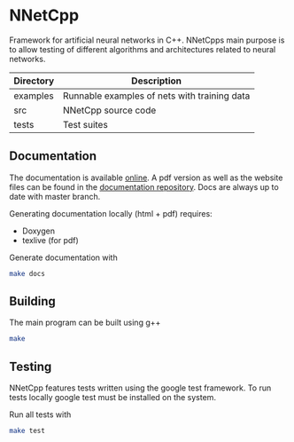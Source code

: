 # NNetCpp
Framework for artificial neural networks in C++. NNetCpps main purpose is to allow testing of different algorithms and architectures related to neural networks.

Directory | Description
----------|------------
examples | Runnable examples of nets with training data
src | NNetCpp source code
tests | Test suites

## Documentation
The documentation is available [online](https://joelnir.github.io/NNetDocs/index.html). A pdf version as well as the website files can be found in the [documentation repository](https://github.com/joelnir/NNetDocs). Docs are always up to date with master branch.

Generating documentation locally (html + pdf) requires:
* Doxygen
* texlive (for pdf)

Generate documentation with
```Bash
make docs
```

## Building
The main program can be built using g++

```Bash
make
```

## Testing
NNetCpp features tests written using the google test framework. To run tests locally google test must be installed on the system. 

Run all tests with

```Bash
make test
```
